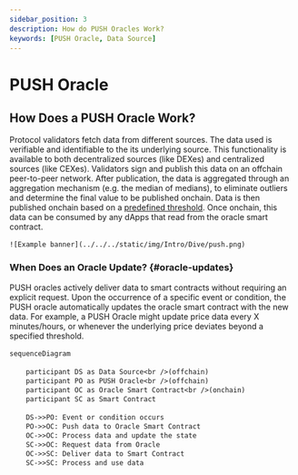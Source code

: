 ```yaml
---
sidebar_position: 3
description: How do PUSH Oracles Work?
keywords: [PUSH Oracle, Data Source]
---
```


# PUSH Oracle

## How Does a  PUSH Oracle Work?

Protocol validators fetch data from different sources. The data used is verifiable and identifiable to the its underlying source. This functionality is available to both decentralized sources (like DEXes) and centralized sources (like CEXes). Validators sign and publish this data on an offchain peer-to-peer network. After publication, the data is aggregated through an aggregation mechanism (e.g. the median of medians), to eliminate outliers and determine the final value to be published onchain. Data is then published onchain based on a [predefined threshold](#oracle-updates). Once onchain, this data can be consumed by any dApps that read from the oracle smart contract.

    ![Example banner](../../../static/img/Intro/Dive/push.png)

### When Does an Oracle Update? {#oracle-updates}

PUSH oracles actively deliver data to smart contracts without requiring an explicit request. Upon the occurrence of a specific event or condition, the PUSH oracle automatically updates the oracle smart contract with the new data. For example, a PUSH Oracle might update price data every X minutes/hours, or whenever the underlying price deviates beyond a specified threshold.

```mermaid
sequenceDiagram
  
    participant DS as Data Source<br />(offchain)
    participant PO as PUSH Oracle<br />(offchain)
    participant OC as Oracle Smart Contract<br />(onchain)
    participant SC as Smart Contract

    DS->>PO: Event or condition occurs
    PO->>OC: Push data to Oracle Smart Contract
    OC->>OC: Process data and update the state
    SC->>OC: Request data from Oracle
    OC->>SC: Deliver data to Smart Contract
    SC->>SC: Process and use data
```

